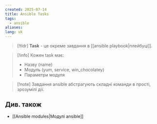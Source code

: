 ```yaml
---
created: 2025-07-14
title: Ansible Tasks
tags:
  - ansible
aliases: 
lang: uk
---
```


> [!tldr]
> **Task** - це окреме завдання в [[ansible playbook|плейбуці]]. 

> [!info] Кожен task має:
> - Назву (name)
> - Модуль (yum, service, win_chocolatey)
> - Параметри модуля

> [!note] Завдання ansible абстрагують складні команди в прості, зрозумілі дії.
## Див. також

- [[Ansible modules|Модулі ansible]]